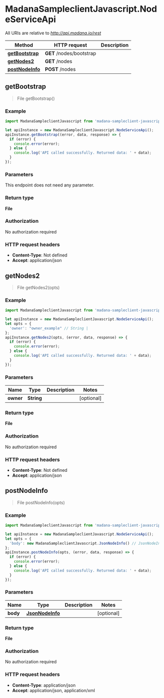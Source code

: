 # MadanaSampleclientJavascript.NodeServiceApi

All URIs are relative to *http://api.madana.io/rest*

Method | HTTP request | Description
------------- | ------------- | -------------
[**getBootstrap**](NodeServiceApi.md#getBootstrap) | **GET** /nodes/bootstrap | 
[**getNodes2**](NodeServiceApi.md#getNodes2) | **GET** /nodes | 
[**postNodeInfo**](NodeServiceApi.md#postNodeInfo) | **POST** /nodes | 



## getBootstrap

> File getBootstrap()



### Example

```javascript
import MadanaSampleclientJavascript from 'madana-sampleclient-javascript';

let apiInstance = new MadanaSampleclientJavascript.NodeServiceApi();
apiInstance.getBootstrap((error, data, response) => {
  if (error) {
    console.error(error);
  } else {
    console.log('API called successfully. Returned data: ' + data);
  }
});
```

### Parameters

This endpoint does not need any parameter.

### Return type

**File**

### Authorization

No authorization required

### HTTP request headers

- **Content-Type**: Not defined
- **Accept**: application/json


## getNodes2

> File getNodes2(opts)



### Example

```javascript
import MadanaSampleclientJavascript from 'madana-sampleclient-javascript';

let apiInstance = new MadanaSampleclientJavascript.NodeServiceApi();
let opts = {
  'owner': "owner_example" // String | 
};
apiInstance.getNodes2(opts, (error, data, response) => {
  if (error) {
    console.error(error);
  } else {
    console.log('API called successfully. Returned data: ' + data);
  }
});
```

### Parameters


Name | Type | Description  | Notes
------------- | ------------- | ------------- | -------------
 **owner** | **String**|  | [optional] 

### Return type

**File**

### Authorization

No authorization required

### HTTP request headers

- **Content-Type**: Not defined
- **Accept**: application/json


## postNodeInfo

> File postNodeInfo(opts)



### Example

```javascript
import MadanaSampleclientJavascript from 'madana-sampleclient-javascript';

let apiInstance = new MadanaSampleclientJavascript.NodeServiceApi();
let opts = {
  'body': new MadanaSampleclientJavascript.JsonNodeInfo() // JsonNodeInfo | 
};
apiInstance.postNodeInfo(opts, (error, data, response) => {
  if (error) {
    console.error(error);
  } else {
    console.log('API called successfully. Returned data: ' + data);
  }
});
```

### Parameters


Name | Type | Description  | Notes
------------- | ------------- | ------------- | -------------
 **body** | [**JsonNodeInfo**](JsonNodeInfo.md)|  | [optional] 

### Return type

**File**

### Authorization

No authorization required

### HTTP request headers

- **Content-Type**: application/json
- **Accept**: application/json, application/xml

